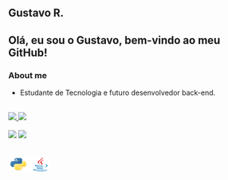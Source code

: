 ## Gustavo R.

## Olá, eu sou o Gustavo, bem-vindo ao meu GitHub!

### About me

- Estudante de Tecnologia e futuro desenvolvedor back-end.

<br>
<div align="left">
  <a href="https://www.linkedin.com/in/gustavo-rodrigues-vieira/">
  <img height="180em" src="https://github-readme-stats.vercel.app/api?username=GRVieira&show_icons=true&theme=dracula&include_all_commits=true&count_private=true"/>
  <img height="180em" src="https://github-readme-stats.vercel.app/api/top-langs/?username=GRVieira&layout=compact&langs_count=7&theme=dracula"/>
</div>
  
<br>
  
<div> 
  <a href = "mailto:gustavorv353@gmail.com"><img src="https://img.shields.io/badge/-Gmail-%23333?style=for-the-badge&logo=gmail&logoColor=white" target="_blank"></a>
  <a href="https://www.linkedin.com/in/gustavo-rodrigues-vieira" target="_blank"><img src="https://img.shields.io/badge/-LinkedIn-%230077B5?style=for-the-badge&logo=linkedin&logoColor=white" target="_blank"></a>
</div>
  
<br>
  
<div style="display: inline_block"><br>
  <img align="center" alt="Rafa-Python" height="30" width="40" src="https://raw.githubusercontent.com/devicons/devicon/master/icons/python/python-original.svg">
  <img align="center" alt="Rafa-Python" height="30" width="40" src="https://raw.githubusercontent.com/devicons/devicon/master/icons/java/java-original.svg">
</div>
